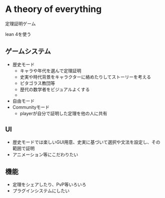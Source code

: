 # A theory of everything

定理証明ゲーム

lean 4を使う

## ゲームシステム

- 歴史モード
    - キャラや年代を選んで定理証明
    - 史実や時代背景をキャラクターに絡めたりしてストーリーを考える
    - ピタゴラス教団等
    - 歴代の数学者をビジュアルよくする
    - 
- 自由モード
- Communityモード
    - playerが自分で証明した定理を他の人に共有

## UI

- 歴史モードでは楽しいGUI用意、史実に基づいて選択や文法を設定し、その範囲で証明
- アニメーション等にこだわりたい

## 機能

- 定理をシェアしたり、PvP等いろいろ
- プラグインシステムにしたい
